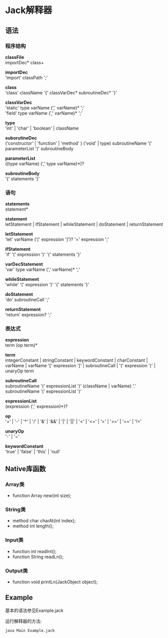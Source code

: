 
# Jack解释器
 
## 语法
### 程序结构
**classFile** </br>
importDec* class+

**importDec** </br>
'import' classPath ';'

**class** </br>
'class' className '{' classVarDec* subroutineDec* '}'

**classVarDec** </br>
'static' type varName (',' varName)* ';' </br>
'field' type varName (',' varName)* ';' 

**type** </br>
'int' | 'char' | 'boolean' | className

**suborutineDec** </br>
('constructor' | 'function' | 'method' ) ('void' | type) subroutineName '(' parameterList ')' subroutineBody          

**parameterList** </br>
((type varName) (',' type varName)*)?

**subroutineBody** </br>
'{' statements '}'

### 语句
**statements** </br>
statement*

**statement** </br>
letStatement | ifStatement | whileStatement | doStatement | returnStatement

**letStatement** </br>
'let' varName ('[' expression ']')? '=' expression ';'

**ifStatement** </br>
'if' '(' expression ')' '{' statements '}'

**varDecStatement** </br>
'var' type varName (',' varName)* ';'

**whileStatement** </br>
'while' '(' expression ')' '{' statements '}'

**doStatement** </br>
'do' subroutineCall ';'

**returnStatement** </br>
'return' expression? ';'

### 表达式

**expression** </br>
term (op term)*

**term** </br>
integerConstant | stringConstant | keywordConstant | charConstant | varName | varName '[' expression ']' | subroutineCall | '(' expression ')' | unaryOp term

**subroutineCall** </br>
subroutineName '(' expressionList ')' 
(className | varName) '.' subroutineName '(' expressionList ')'

**expressionList** </br>
(expression (',' expression)*)?

**op** </br>
'+' | '-' | '*' | '/' | '&' | '&&' | '|' | '||' | '<' | '<=' | '>' | '>=' | '==' | '!='

**unaryOp** </br>
'-' | '~'

**keywordConstant** </br>
'true' | 'false' | 'this' | 'null'

## Native库函数
### Array类
- function Array new(int size); 

### String类
- method char charAt(int index);
- method int length();

### Input类
- function int readInt(); 
- function String readLn();

### Output类
- function void printLn(JackObject object);

## Example
基本的语法参见Example.jack

运行解释器的方法:

```
java Main Example.jack
```
